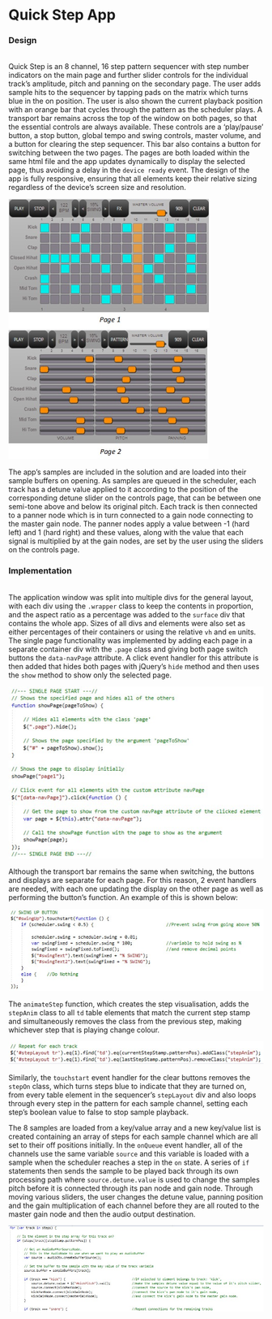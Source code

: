 # Quick Step App

### Design
\
  Quick Step is an 8 channel, 16 step pattern sequencer with step number indicators on the main page and further slider controls for the individual track’s amplitude, pitch and panning on the secondary page. The user adds sample hits to the sequencer by tapping pads on the matrix which turns blue in the on position. The user is also shown the current playback position with an orange bar that cycles through the pattern as the scheduler plays. A transport bar remains across the top of the window on both pages, so that the essential controls are always available. These controls are a ‘play/pause’ button, a stop button, global tempo and swing controls, master volume, and a button for clearing the step sequencer. This bar also contains a button for switching between the two pages. The pages are both loaded within the same html file and the app updates dynamically to display the selected page, thus avoiding a delay in the `device ready` event. The design of the app is fully responsive, ensuring that all elements keep their relative sizing regardless of the device’s screen size and resolution.

![](images/page1.jpg) ![](images/page2.jpg)

  The app’s samples are included in the solution and are loaded into their sample buffers on opening. As samples are queued in the scheduler, each track has a detune value applied to it according to the position of the corresponding detune slider on the controls page, that can be between one semi-tone above and below its original pitch. Each track is then connected to a panner node which is in turn connected to a gain node connecting to the master gain node. The panner nodes apply a value between -1 (hard left) and 1 (hard right) and these values, along with the value that each signal is multiplied by at the gain nodes, are set by the user using the sliders on the controls page.
  
### Implementation
\
	The application window was split into multiple divs for the general layout, with each div using the `.wrapper` class to keep the contents in proportion, and the aspect ratio as a percentage was added to the `surface` div that contains the whole app. Sizes of all divs and elements were also set as either percentages of their containers or using the relative `vh` and `em` units. The single page functionality was implemented by adding each page in a separate container div with the `.page` class and giving both page switch buttons the `data-navPage` attribute. A click event handler for this attribute is then added that hides both pages with jQuery’s `hide` method and then uses the `show` method to show only the selected page. 
  
![](images/single-page.jpg)

  Although the transport bar remains the same when switching, the buttons and displays are separate for each page. For this reason, 2 event handlers are needed, with each one updating the display on the other page as well as performing the button’s function. An example of this is shown below:
   
![](images/swing.jpg)

  The `animateStep` function, which creates the step visualisation, adds the `stepAnim` class to all `td` table elements that match the current step stamp and simultaneously removes the class from the previous step, making whichever step that is playing change colour.
 
 ![](images/animate.jpg)
 
  Similarly, the `touchstart` event handler for the clear buttons removes the `stepOn` class, which turns steps blue to indicate that they are turned on, from every table element in the sequencer’s `stepLayout` div and also loops through every step in the pattern for each sample channel, setting each step’s boolean value to false to stop sample playback.

  The 8 samples are loaded from a key/value array and a new key/value list is created containing an array of steps for each sample channel which are all set to their off positions initially. In the `onQueue` event handler, all of the channels use the same variable `source` and this variable is loaded with a sample when the scheduler reaches a step in the `on` state. A series of `if` statements then sends the sample to be played back through its own processing path where `source.detune.value` is used to change the samples pitch before it is connected through its pan node and gain node. Through moving various sliders, the user changes the detune value, panning position and the gain multiplication of each channel before they are all routed to the master gain node and then the audio output destination. 	

![](images/track.jpg)


